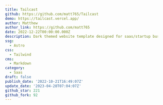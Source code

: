 ```yaml
---
title: Tailcast
github: https://github.com/matt765/Tailcast
demo: https://tailcast.vercel.app/
author: Matthew
author_link: https://github.com/matt765
date: 2022-12-22T00:00:00.000Z
description: Dark themed website template designed for saas/startup business.
ssg:
  - Astro
css:
  - Tailwind
cms:
  - Markdown
category:
  - Saas
draft: false
publish_date: '2022-10-21T16:49:07Z'
update_date: '2023-04-28T07:04:07Z'
github_star: 221
github_fork: 92
---
```

